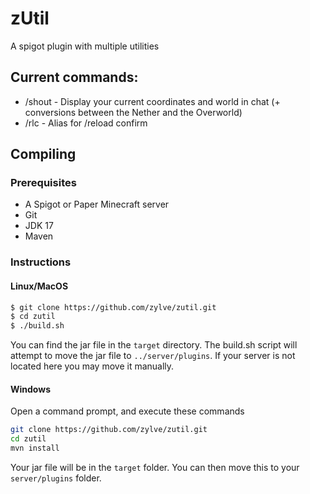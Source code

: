 # zUtil
A spigot plugin with multiple utilities

## Current commands:
 - /shout - Display your current coordinates and world in chat (+ conversions between the Nether and the Overworld)
 - /rlc - Alias for /reload confirm

## Compiling
### Prerequisites
 - A Spigot or Paper Minecraft server
 - Git
 - JDK 17
 - Maven
### Instructions
#### Linux/MacOS
```bash
$ git clone https://github.com/zylve/zutil.git
$ cd zutil
$ ./build.sh
```
You can find the jar file in the `target` directory. The build.sh script will attempt to move the jar file to `../server/plugins`. If your server is not located here you may move it manually.
#### Windows
Open a command prompt, and execute these commands
```bash
git clone https://github.com/zylve/zutil.git
cd zutil
mvn install
```
Your jar file will be in the `target` folder. You can then move this to your `server/plugins` folder.